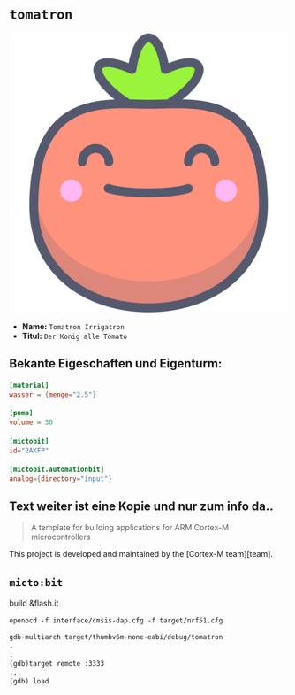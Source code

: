# `tomatron` 

<p align="center">
  <img src="portrait.svg" alt="Portrait">
</p>

* **Name:**  `Tomatron Irrigatron`
* **Titul:** `Der Konig alle Tomato`

## Bekante Eigeschaften und Eigenturm: 

``` toml
[material]
wasser = {menge="2.5"}

[pump]
volume = 30

[mictobit]
id="2AKFP"

[mictobit.automationbit]
analog={directory="input"}

```

[micro:bit]:https://github.com/nrf-rs/nrf51-hal
[nrf-rs]:https://github.com/nrf-rs
## Text weiter ist eine Kopie und nur zum info da.. 
> A template for building applications for ARM Cortex-M microcontrollers

This project is developed and maintained by the [Cortex-M team][team].


## `micto:bit`
build &flash.it

```
openocd -f interface/cmsis-dap.cfg -f target/nrf51.cfg

```

```
gdb-multiarch target/thumbv6m-none-eabi/debug/tomatron
.
.
(gdb)target remote :3333
...
(gdb) load
```